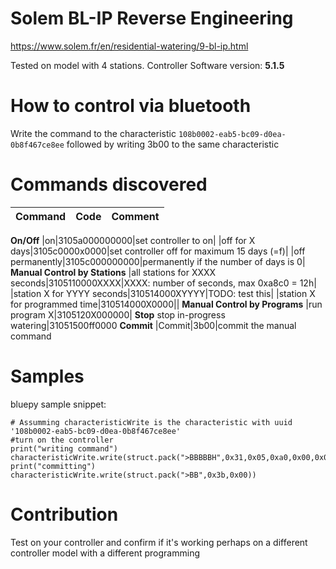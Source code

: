 # Solem BL-IP Reverse Engineering

https://www.solem.fr/en/residential-watering/9-bl-ip.html

Tested on model with 4 stations. Controller Software version: **5.1.5**

# How to control via bluetooth
Write the command to the characteristic ```108b0002-eab5-bc09-d0ea-0b8f467ce8ee``` followed by writing 3b00 to the same characteristic

# Commands discovered
|Command|Code|Comment|
| --- | --- |---|
**On/Off**
|on|3105a000000000|set controller to on|
|off for X days|3105c0000x0000|set controller off for maximum 15 days (=f)|
|off permanently|3105c000000000|permanently if the number of days is 0|
**Manual Control by Stations**
|all stations for XXXX seconds|3105110000XXXX|XXXX: number of seconds, max 0xa8c0 = 12h|
|station X for YYYY seconds|310514000XYYYY|TODO: test this|
|station X for programmed time|310514000X0000||
**Manual Control by Programs**
|run program X|3105120X000000|
**Stop**
stop in-progress watering|31051500ff0000
**Commit**
|Commit|3b00|commit the manual command

# Samples

bluepy sample snippet:

```
# Assumming characteristicWrite is the characteristic with uuid '108b0002-eab5-bc09-d0ea-0b8f467ce8ee'
#turn on the controller
print("writing command")
characteristicWrite.write(struct.pack(">BBBBBH",0x31,0x05,0xa0,0x00,0x01,0x0000))
print("committing")
characteristicWrite.write(struct.pack(">BB",0x3b,0x00))
```
# Contribution
Test on your controller and confirm if it's working perhaps on a different controller model with a different programming
